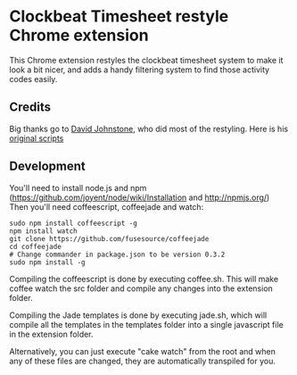 Clockbeat Timesheet restyle Chrome extension
============================================

This Chrome extension restyles the clockbeat timesheet system to make it look a bit nicer,
and adds a handy filtering system to find those activity codes easily.


Credits
-------
Big thanks go to [David Johnstone](http://davidjohnstone.net), who did most of the restyling.
Here is his [original scripts](http://www.markitdown.net/view/0d60e424)

Development
-----------

You'll need to install node.js and npm (https://github.com/joyent/node/wiki/Installation and http://npmjs.org/)
Then you'll need coffeescript, coffeejade and watch:

    sudo npm install coffeescript -g
    npm install watch
    git clone https://github.com/fusesource/coffeejade
    cd coffeejade
    # Change commander in package.json to be version 0.3.2
    sudo npm install -g

Compiling the coffeescript is done by executing coffee.sh. This will make coffee watch the src folder and compile any changes into the extension folder.

Compiling the Jade templates is done by executing jade.sh, which will compile all the templates in the templates folder into a single javascript file in the extension folder.

Alternatively, you can just execute "cake watch" from the root and when any of these files are changed, they are automatically transpiled for you.
